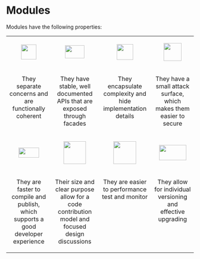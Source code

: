 # Modules

Modules have the following properties:

<table border=0 cellspacing=0 cellpadding=0> 
 <tr>
  <td width=160>
    <p align=center>
        <span>
            <img width=41 height=40
            src="https://cloudblogs.microsoft.com/dynamics365/wp-content/uploads/sites/4/2019/08/image015.png">
        </span>
    </p>
  </td>
  <td width=160'>
    <p align=center>
        <span>
            <img width=52 height=35
            src="https://cloudblogs.microsoft.com/dynamics365/wp-content/uploads/sites/4/2019/08/image016.png">
        </span>
    </p>
  </td>
  <td width=160>
    <p align=center>
        <span>
            <img width=44 height=42
            src="https://cloudblogs.microsoft.com/dynamics365/wp-content/uploads/sites/4/2019/08/image017.jpg">
            </span>
        </p>
  </td>
  <td width=160>
    <p align=center>
        <span >
            <img width=48 height=48
            src="https://cloudblogs.microsoft.com/dynamics365/wp-content/uploads/sites/4/2019/08/image019.png">
        </span>
    </p>
  </td>
 </tr>
 <tr>
  <td width=160 valign=top>
    <p align=center>They separate concerns and are
    functionally coherent
    </p>
  </td>
  <td width=160 valign=top>
    <p align=center>They have stable, well documented APIs
    that are exposed through facades
    </p>
  </td>
  <td width=160 valign=top>
    <p align=center>They encapsulate complexity and hide
    implementation details
    </p>
  </td>
  <td width=160 valign=top>
    <p align=center>They have a small attack surface, which
    makes them easier to secure
    </p>
  </td>
 </tr>
 <tr>
  <td width=160>
    <p align=center>
        <span >
            <img width=55 height=27
            src="https://cloudblogs.microsoft.com/dynamics365/wp-content/uploads/sites/4/2019/08/image020.png">
        </span>
    </p>
  </td>
  <td width=160>
    <p align=center>
        <span >
            <img width=60 height=61
            src="https://cloudblogs.microsoft.com/dynamics365/wp-content/uploads/sites/4/2019/08/image021.jpg">
        </span>
    </p>
  </td>
  <td width=160>
    <p align=center>
        <span >
            <img width=61 height=61
            src="https://cloudblogs.microsoft.com/dynamics365/wp-content/uploads/sites/4/2019/08/image022.jpg">
        </span>
    </p>
  </td>
  <td width=160>
    <p align=center>
        <span >
            <img width=73 height=41
            src="https://cloudblogs.microsoft.com/dynamics365/wp-content/uploads/sites/4/2019/08/image023.png">
        </span>
    </p>
  </td>
 </tr>
 <tr>
  <td width=160 valign=top>
    <p align=center>They are faster to compile and publish,
    which supports a good developer experience</p>
  </td>
  <td width=160 valign=top>
    <p align=center>Their size and clear purpose allow for
    a code contribution model and focused design discussions</p>
  </td>
  <td width=160 valign=top>
    <p align=center>They are easier to performance test and
    monitor</p>
  </td>
    <td width=160 valign=top>
    <p align=center>They allow for individual versioning
    and effective upgrading</p>
  </td>
 </tr>
</table>
